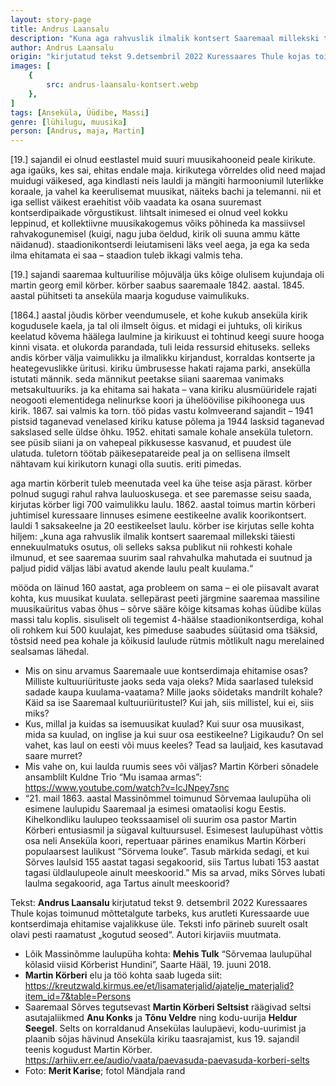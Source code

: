 ```yaml
---
layout: story-page
title: Andrus Laansalu
description: "Kuna aga rahvuslik ilmalik kontsert Saaremaal millekski täiesti ennekuulmatuks osutus, oli selleks saksa publikut nii rohkesti kohale ilmunud, et see Saaremaa suurim saal rahvahulka mahutada ei suutnud ja paljud pidid väljas läbi avatud akende laulu pealt kuulama."
author: Andrus Laansalu
origin: "kirjutatud tekst 9.detsembril 2022 Kuressaares Thule kojas toimunud mõttetalgute tarbeks, kus arutleti Kuressaarde uue kontserdimaja ehitamise vajalikkuse üle."
images: [
    {
        src: andrus-laansalu-kontsert.webp
    },
]
tags: [Anseküla, Üüdibe, Massi]
genre: [lühilugu, muusika]
person: [Andrus, maja, Martin]
---
```


<!-- # {{$doc.title}} -->

[19.] sajandil ei olnud eestlastel muid suuri muusikahooneid peale kirikute. aga igaüks, kes sai, ehitas endale maja. kirikutega võrreldes olid need majad muidugi väikesed, aga kindlasti neis lauldi ja mängiti harmooniumil luterlikke koraale, ja vahel ka keerulisemat muusikat, näiteks bachi ja telemanni. nii et iga sellist väikest eraehitist võib vaadata ka osana suuremast kontserdipaikade võrgustikust. lihtsalt inimesed ei olnud veel kokku leppinud, et kollektiivne muusikakogemus võiks põhineda ka massiivsel rahvakogunemisel (kuigi, nagu juba öeldud, kirik oli suuna ammu kätte näidanud). staadionikontserdi leiutamiseni läks veel aega, ja ega ka seda ilma ehitamata ei saa – staadion tuleb ikkagi valmis teha.   

[19.] sajandi saaremaa kultuurilise mõjuvälja üks kõige olulisem kujundaja oli martin georg emil körber. körber saabus saaremaale 1842. aastal. 1845. aastal pühitseti ta anseküla maarja koguduse vaimulikuks. 

[1864.] aastal jõudis körber veendumusele, et kohe kukub anseküla kirik kogudusele kaela, ja tal oli ilmselt õigus. et midagi ei juhtuks, oli kirikus keelatud kõvema häälega laulmine ja kirikuust ei tohtinud keegi suure hooga kinni visata. et olukorda parandada, tuli leida ressursid ehituseks. selleks andis körber välja vaimulikku ja ilmalikku kirjandust, korraldas kontserte ja heategevuslikke üritusi. kiriku ümbrusesse hakati rajama parki, ansekülla istutati männik. seda männikut peetakse siiani saaremaa vanimaks metsakultuuriks. ja ka ehitama sai hakata – vana kiriku alusmüüridele rajati neogooti elementidega nelinurkse koori ja ühelöövilise pikihoonega uus kirik. 1867. sai valmis ka torn. töö pidas vastu kolmveerand sajandit – 1941 pistsid taganevad venelased kiriku katuse põlema ja 1944 lasksid taganevad sakslased selle üldse õhku. 1952. ehitati samale kohale anseküla tuletorn. see püsib siiani ja on vahepeal pikkusesse kasvanud, et puudest üle ulatuda. tuletorn töötab päikesepatareide peal ja on sellisena ilmselt nähtavam kui kirikutorn kunagi olla suutis. eriti pimedas. 

aga martin körberit tuleb meenutada veel ka ühe teise asja pärast. körber polnud sugugi rahul rahva lauluoskusega. et see paremasse seisu saada, kirjutas körber ligi 700 vaimulikku laulu. 1862. aastal toimus martin körberi juhtimisel kuressaare linnuses esimene eestikeelne avalik koorikontsert. lauldi 1 saksakeelne ja 20 eestikeelset laulu. körber ise kirjutas selle kohta hiljem: „kuna aga rahvuslik ilmalik kontsert saaremaal millekski täiesti ennekuulmatuks osutus, oli selleks saksa publikut nii rohkesti kohale ilmunud, et see saaremaa suurim saal rahvahulka mahutada ei suutnud ja paljud pidid väljas läbi avatud akende laulu pealt kuulama.“

mööda on läinud 160 aastat, aga probleem on sama – ei ole piisavalt avarat kohta, kus muusikat kuulata. sellepärast peeti järgmine saaremaa massiline muusikaüritus vabas õhus – sõrve sääre kõige kitsamas kohas üüdibe külas massi talu koplis. sisuliselt oli tegemist 4-häälse staadionikontserdiga, kohal oli rohkem kui 500 kuulajat, kes pimeduse saabudes süütasid oma tšäksid, tõstsid need pea kohale ja kõikusid laulude rütmis mõtlikult nagu merelained sealsamas lähedal. 


<!-- Täägid taanduma ehitama pöörama pöörlema sammuma -->

<story-author :author="author" :origin="origin"></story-author>

<details-wrapper summary="Mis mõtted tekkisid?">

- Mis on sinu arvamus Saaremaale uue kontserdimaja ehitamise osas? Milliste kultuuriürituste jaoks seda vaja oleks? Mida saarlased tuleksid sadade kaupa kuulama-vaatama? Mille jaoks sõidetaks mandrilt kohale? Käid sa ise Saaremaal kultuuriüritustel? Kui jah, siis millistel, kui ei, siis miks? 
- Kus, millal ja kuidas sa isemuusikat kuulad? Kui suur osa muusikast, mida sa kuulad, on inglise ja kui suur osa eestikeelne? Ligikaudu? On sel vahet, kas laul on eesti või muus keeles? Tead sa lauljaid, kes kasutavad saare murret?
- Mis vahe on, kui laulda ruumis sees või väljas? Martin Körberi sõnadele ansamblilt Kuldne Trio “Mu isamaa armas”: https://www.youtube.com/watch?v=IcJNpey7snc
- “21. mail 1863. aastal Massinõmmel toimunud Sõrvemaa laulupüha oli esimene laulupidu Saaremaal ja esimesi omataolisi kogu Eestis. Kihelkondliku laulupeo teokssaamisel oli suurim osa pastor Martin Körberi entusiasmil ja sügaval kultuursusel. Esimesest laulupühast võttis osa neli Anseküla koori, repertuaar pärines enamikus Martin Körberi populaarsest laulikust ”Sörvema louke”. Tasub märkida sedagi, et kui Sõrves laulsid 155 aastat tagasi segakoorid, siis Tartus lubati 153 aastat tagasi üldlaulupeole ainult meeskoorid.” Mis sa arvad, miks Sõrves lubati laulma segakoorid, aga Tartus ainult meeskoorid?

</details-wrapper>


<details-wrapper summary="Allikad" class="text-sm" icon="icon-park-outline:document-folder">

Tekst: **Andrus Laansalu** kirjutatud tekst 9. detsembril 2022 Kuressaares Thule kojas toimunud mõttetalgute tarbeks, kus arutleti Kuressaarde uue kontserdimaja ehitamise vajalikkuse üle. Teksti info pärineb suurelt osalt olavi pesti raamatust „kogutud seosed“. Autori kirjaviis muutmata. 
- Lõik Massinõmme laulupüha kohta: **Mehis Tulk** “Sõrvemaa laulupühal kõlasid viisid Körberist Hundini”, Saarte Hääl, 19. juuni 2018.
- **Martin Körberi** elu ja töö kohta saab lugeda siit: https://kreutzwald.kirmus.ee/et/lisamaterjalid/ajatelje_materjalid?item_id=7&table=Persons
- Saaremaal Sõrves tegutsevast **Martin Körberi Seltsist** räägivad seltsi asutajaliikmed **Anu Konks** ja **Tõnu Veldre** ning kodu-uurija **Heldur Seegel**. Selts on korraldanud Ansekülas laulupäevi, kodu-uurimist ja plaanib sõjas hävinud Anseküla kiriku taasrajamist, kus 19. sajandil teenis kogudust Martin Körber. https://arhiiv.err.ee/audio/vaata/paevasuda-paevasuda-korberi-selts
- Foto: **Merit Karise**; fotol Mändjala rand

</details-wrapper>
